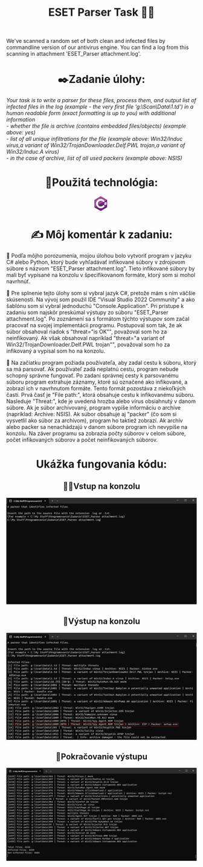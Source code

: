 <h1 align="center">ESET Parser Task 👨‍💻 </h1> <br>
<p>We've scanned a random set of both clean and infected files by commandline version of our antivirus engine.
You can find a log from this scanning in attachment 'ESET_Parser attachment.log'.</p>
<h1 align="center"> ✒️Zadanie úlohy: </h1>
<i>Your task is to write a parser for these files, process them, and output list of infected files in the log (example - the very first file 'g:\Scan\Data\1.td') in a human readable form (exact formatting is up to you) 
  with additional information<br>
- whether the file is archive (contains embedded files/objects) (example above: yes)<br>
- list of all unique infiltrations for the file (example above: Win32/Induc virus,a variant of Win32/TrojanDownloader.Delf.PWL trojan,a variant of Win32/Induc.A virus)<br>
- in the case of archive, list of all used packers (example above: NSIS)</i>

<h1 align="center"> 🔧Použitá technológia: </h1>

<div align="center">
  <img src="https://raw.githubusercontent.com/devicons/devicon/1119b9f84c0290e0f0b38982099a2bd027a48bf1/icons/csharp/csharp-original.svg" title="C#" alt="C#" width="40" height="40"/>&nbsp;
</div>

<h1 align="center"> ✍️ Môj komentár k zadaniu: </h1>
<p>🥇 Podľa môjho porozumenia, mojou úlohou bolo vytvoriť program v jazyku C# alebo Python, ktorý bude vyhľadávať infikované súbory v zdrojovom súbore s názvom "ESET_Parser attachment.log". 
  Tieto infikované súbory by mali byť vypísané na konzolu v špecifikovanom formáte, ktorý som si mohol navrhnúť. 
</p>
<p>🥈 
Pre splnenie tejto úlohy som si vybral jazyk C#, pretože mám s ním väčšie skúsenosti. Na vývoj som použil IDE "Visual Studio 2022 Community" a ako šablónu som si vybral jednoduchú "Console.Application".
Pri prístupe k zadaniu som najskôr preskúmal výstupy zo súboru "ESET_Parser attachment.log". Po zoznámení sa s formátom týchto výstupov som začal pracovať na svojej implementácii programu.
Postupoval som tak, že ak súbor obsahoval riadok s "threat="is OK"", považoval som ho za neinfikovaný. Ak však obsahoval napríklad "threat="a variant of Win32/TrojanDownloader.Delf.PWL trojan"", považoval som ho za infikovaný a vypísal som ho na konzolu.
</p>
<p>
  🥉 Na začiatku program požiada používateľa, aby zadal cestu k súboru, ktorý sa má parsovať. Ak používateľ zadá neplatnú cestu, program nebude schopný správne fungovať. Po zadaní správnej cesty k parsovanému súboru program extrahuje záznamy, ktoré sú označené ako infikované, a zobrazí ich v navrhnutom formáte. Tento formát pozostáva z niekoľkých častí. Prvá časť je "File path:", 
  ktorá obsahuje cestu k infikovanému súboru. Nasleduje "Threat:", kde je uvedená hrozba alebo vírus obsiahnutý v danom súbore. Ak je súbor archivovaný, program vypíše informáciu o archíve 
  (napríklad: Archive: NSIS). Ak súbor obsahuje aj "packer" (čo som si vysvetlil ako súbor za archívom), program ho taktiež zobrazí. Ak archív alebo packer sa nenachádzajú v danom súbore program ich nevypíše na konzolu. 
 Na záver programu sa zobrazia počty súborov v celom súbore, počet infikovaných súborov a počet neinfikovaných súborov.
</p>

<h1 align="center"> Ukážka fungovania kódu: </h1>

<div align="center">
<h2> 👨‍💻Vstup na konzolu </h2>
<img src="./vstup.png" alt="vstup">
</div>

<div align="center">
<h2> 🔎Výstup na konzolu  </h2>
<img src="./vystup1.png" alt="vstup">
</div>

<div align="center">
<h2> 🔎Pokračovanie výstupu </h2>
<img src="./vystup2.png" alt="vstup">
</div>
